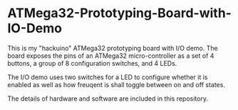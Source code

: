 # ATMega32-Prototyping-Board-with-IO-Demo

This is my "hackuino" ATMega32 prototyping board with I/O demo. The board exposes the pins of an ATMega32 micro-controller as a set of 4 buttons, a group of 8 configuration switches, and 4 LEDs. 

The I/O demo uses two switches for a LED to configure whether it is enabled as well as how freuqent is shall toggle between on and off states.

The details of hardware and software are included in this repository.
